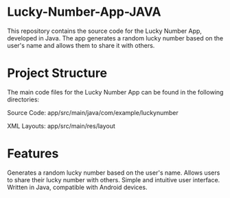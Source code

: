 # Lucky-Number-App-JAVA

This repository contains the source code for the Lucky Number App, developed in Java. The app generates a random lucky number based on the user's name and allows them to share it with others.

# Project Structure
The main code files for the Lucky Number App can be found in the following directories:

Source Code: app/src/main/java/com/example/luckynumber

XML Layouts: app/src/main/res/layout

# Features

Generates a random lucky number based on the user's name.
Allows users to share their lucky number with others.
Simple and intuitive user interface.
Written in Java, compatible with Android devices.



 
